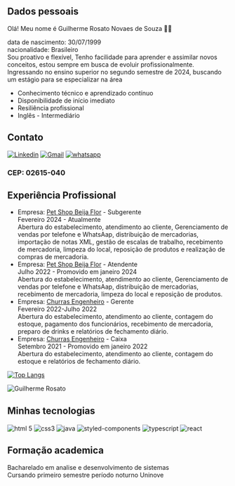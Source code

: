 
## Dados pessoais
Olá! Meu nome é Guilherme Rosato Novaes de Souza 👋🏼

data de nascimento: 30/07/1999<br> nacionalidade: Brasileiro<br> Sou proativo e flexível, Tenho facilidade para aprender e assimilar novos conceitos, estou sempre em busca de evoluir
profissionalmente.<br>Ingressando no ensino superior no segundo semestre de 2024, buscando um estágio para se especializar na área<br>
- Conhecimento técnico e aprendizado contínuo
- Disponibilidade de início imediato
- Resiliência profissional
- Inglês - Intermediário
## Contato

[![Linkedin](https://img.shields.io/badge/LinkedIn-0077B5?style=for-the-badge&logo=linkedin&logoColor=white)](https://www.linkedin.com/in/guilherme-rns//)
[![Gmail](https://img.shields.io/badge/Gmail-D14836?style=for-the-badge&logo=gmail&logoColor=white)](https://mail.google.com/mail/u/0/#inbox?compose=GTvVlcSPFqvSghjlLHJzgDlHxkVzlhxnJQvlRKlVXwtBMmdnMwXnbjVpBNtVKZcwgzBWrkHrSVLjw)
[![whatsapp](    https://img.shields.io/badge/WhatsApp-25D366?style=for-the-badge&logo=whatsapp&logoColor=white)](https://wa.me/5511933511802?text=Olá!%20Sou%20o%20Guilherme,%20prazer)<br>
### CEP: 02615-040

## Experiência Profissional
- Empresa: [Pet Shop Beija Flor](https://g.co/kgs/uqczD75) - Subgerente<br>
 Fevereiro 2024 - Atualmente<br>
 Abertura do estabelecimento, atendimento ao cliente, Gerenciamento de vendas por telefone e WhatsAap, distribuição de mercadorias, importação de notas XML, gestão de escalas de trabalho, recebimento de mercadoria, limpeza do local, reposição de produtos e realização de compras de mercadoria.
 - Empresa: [Pet Shop Beija Flor](https://g.co/kgs/uqczD75) - Atendente<br>
 Julho 2022 - Promovido em janeiro 2024<br>
 Abertura do estabelecimento, atendimento ao cliente, Gerenciamento de vendas por telefone e WhatsAap, distribuição de mercadorias, recebimento de mercadoria, limpeza do local e reposição de produtos.
- Empresa: [Churras Engenheiro](https://g.co/kgs/xXCf6Ax) - Gerente<br>
 Fevereiro 2022-Julho 2022<br>
 Abertura do estabelecimento, atendimento ao cliente, contagem do estoque, pagamento dos funcionários, recebimento de mercadoria, preparo de drinks e relatórios de fechamento diário.<br>
- Empresa: [Churras Engenheiro](https://g.co/kgs/xXCf6Ax) - Caixa<br>
Setembro 2021 - Promovido em janeiro 2022<br>
 Abertura do estabelecimento, atendimento ao cliente, contagem do estoque e relatórios de fechamento diário.<br>
 
[![Top Langs](https://github-readme-stats.vercel.app/api/top-langs/?username=GuilhermeRosato)](https://github.com/GuilhermeRosato)

![Guilherme Rosato ](https://github-readme-stats.vercel.app/api?username=guilhermerosato&show_icons=true&theme=tokyonight)

## Minhas tecnologias
<div style="display: inline_block">
<img align="center" alt="html 5" src="https://img.shields.io/badge/HTML5-E34F26?style=for-the-badge&logo=html5&logoColor=white">
<img align="center" alt="css3" src="https://img.shields.io/badge/CSS3-1572B6?style=for-the-badge&logo=css3&logoColor=white"/>
<img align="center" alt="java" src="https://img.shields.io/badge/JavaScript-323330?style=for-the-badge&logo=javascript&logoColor=F7DF1E"/>
<img align="center" alt="styled-components" src="https://img.shields.io/badge/styled--components-DB7093?style=for-the-badge&logo=styled-components&logoColor=white"/>
<img align="center" alt="typescript" src="https://img.shields.io/badge/TypeScript-007ACC?style=for-the-badge&logo=typescript&logoColor=white"/>
<img align="center" alt="react" src="https://img.shields.io/badge/React-20232A?style=for-the-badge&logo=react&logoColor=61DAFB"/>
</dif><br/>

## Formação academica
Bacharelado em analise e desenvolvimento de sistemas<br> Cursando primeiro semestre período noturno Uninove
